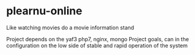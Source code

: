 # plearnu-online
Like watching movies do a movie information stand

Project depends on the yaf3 php7, nginx, mongo
Project goals, can in the configuration on the low side of stable and rapid operation of the system
